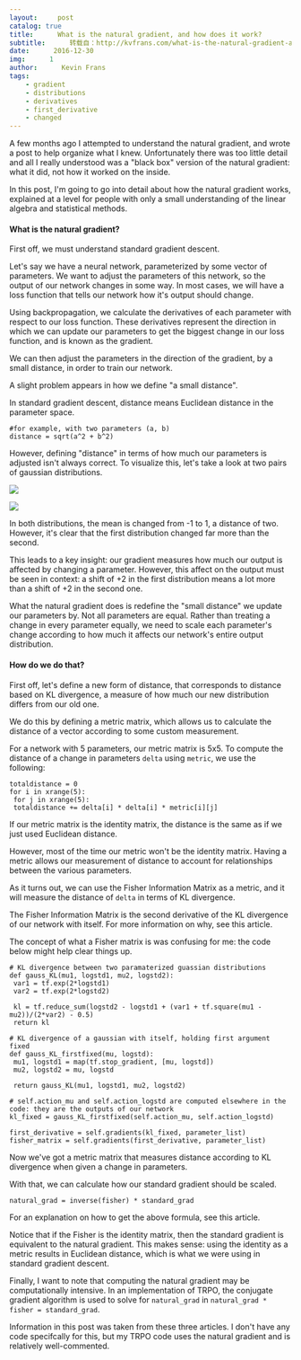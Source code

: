 ```yaml
---
layout:     post
catalog: true
title:      What is the natural gradient, and how does it work?
subtitle:      转载自：http://kvfrans.com/what-is-the-natural-gradient-and-where-does-it-appear-in-trust-region-policy-optimization/
date:      2016-12-30
img:      1
author:      Kevin Frans
tags:
    - gradient
    - distributions
    - derivatives
    - first_derivative
    - changed
---
```


A few months ago I attempted to understand the natural gradient, and wrote a post to help organize what I knew. Unfortunately there was too little detail and all I really understood was a "black box" version of the natural gradient: what it did, not how it worked on the inside.

In this post, I'm going to go into detail about how the natural gradient works, explained at a level for people with only a small understanding of the linear algebra and statistical methods.

#### What is the natural gradient?

First off, we must understand standard gradient descent.

Let's say we have a neural network, parameterized by some vector of parameters. We want to adjust the parameters of this network, so the output of our network changes in some way. In most cases, we will have a loss function that tells our network how it's output should change.

Using backpropagation, we calculate the derivatives of each parameter with respect to our loss function. These derivatives represent the direction in which we can update our parameters to get the biggest change in our loss function, and is known as the gradient.

We can then adjust the parameters in the direction of the gradient, by a small distance, in order to train our network.

A slight problem appears in how we define "a small distance".

In standard gradient descent, distance means Euclidean distance in the parameter space. 

```
#for example, with two parameters (a, b)
distance = sqrt(a^2 + b^2) 

```

However, defining "distance" in terms of how much our parameters is adjusted isn't always correct. To visualize this, let's take a look at two pairs of gaussian distributions.

![](http://kvfrans.com/content/images/2016/12/natgauss1-1.jpg)

![](http://kvfrans.com/content/images/2016/12/natgauss2-1.jpg)


In both distributions, the mean is changed from -1 to 1, a distance of two. However, it's clear that the first distribution changed far more than the second.

This leads to a key insight: our gradient measures how much our output is affected by changing a parameter. However, this affect on the output must be seen in context: a shift of +2 in the first distribution means a lot more than a shift of +2 in the second one.

What the natural gradient does is redefine the "small distance" we update our parameters by. Not all parameters are equal. Rather than treating a change in every parameter equally, we need to scale each parameter's change according to how much it affects our network's entire output distribution.

#### How do we do that?

First off, let's define a new form of distance, that corresponds to distance based on KL divergence, a measure of how much our new distribution differs from our old one.

We do this by defining a metric matrix, which allows us to calculate the distance of a vector according to some custom measurement.

For a network with 5 parameters, our metric matrix is 5x5. To compute the distance of a change in parameters `delta` using `metric`, we use the following: 

```
totaldistance = 0 
for i in xrange(5): 
 for j in xrange(5):
 totaldistance += delta[i] * delta[i] * metric[i][j]

```

If our metric matrix is the identity matrix, the distance is the same as if we just used Euclidean distance.

However, most of the time our metric won't be the identity matrix. Having a metric allows our measurement of distance to account for relationships between the various parameters.

As it turns out, we can use the Fisher Information Matrix as a metric, and it will measure the distance of `delta` in terms of KL divergence. 

The Fisher Information Matrix is the second derivative of the KL divergence of our network with itself. For more information on why, see this article.

The concept of what a Fisher matrix is was confusing for me: the code below might help clear things up.

```
# KL divergence between two paramaterized guassian distributions
def gauss_KL(mu1, logstd1, mu2, logstd2): 
 var1 = tf.exp(2*logstd1)
 var2 = tf.exp(2*logstd2)

 kl = tf.reduce_sum(logstd2 - logstd1 + (var1 + tf.square(mu1 - mu2))/(2*var2) - 0.5)
 return kl

# KL divergence of a gaussian with itself, holding first argument fixed
def gauss_KL_firstfixed(mu, logstd): 
 mu1, logstd1 = map(tf.stop_gradient, [mu, logstd])
 mu2, logstd2 = mu, logstd

 return gauss_KL(mu1, logstd1, mu2, logstd2)

# self.action_mu and self.action_logstd are computed elsewhere in the code: they are the outputs of our network
kl_fixed = gauss_KL_firstfixed(self.action_mu, self.action_logstd)

first_derivative = self.gradients(kl_fixed, parameter_list) 
fisher_matrix = self.gradients(first_derivative, parameter_list) 

```

Now we've got a metric matrix that measures distance according to KL divergence when given a change in parameters.

With that, we can calculate how our standard gradient should be scaled. 

```
natural_grad = inverse(fisher) * standard_grad 

```

For an explanation on how to get the above formula, see this article.

Notice that if the Fisher is the identity matrix, then the standard gradient is equivalent to the natural gradient. This makes sense: using the identity as a metric results in Euclidean distance, which is what we were using in standard gradient descent.

Finally, I want to note that computing the natural gradient may be computationally intensive. In an implementation of TRPO, the conjugate gradient algorithm is used to solve for `natural_grad` in `natural_grad * fisher = standard_grad`.

Information in this post was taken from these three articles. I don't have any code specifcally for this, but my TRPO code uses the natural gradient and is relatively well-commented.
